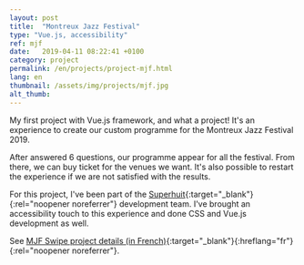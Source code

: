 ```yaml
---
layout: post
title:  "Montreux Jazz Festival"
type: "Vue.js, accessibility"
ref: mjf
date:   2019-04-11 08:22:41 +0100
category: project
permalink: /en/projects/project-mjf.html
lang: en
thumbnail: /assets/img/projects/mjf.jpg
alt_thumb: 
---
```


My first project with Vue.js framework, and what a project!
It's an experience to create our custom programme for the Montreux Jazz Festival 2019.

After answered 6 questions, our programme appear for all the festival. From there, we can buy ticket for the venues we want. It's also possible to restart the experience if we are not satisfied with the results.

For this project, I've been part of the [Superhuit](https://superhuit.ch/ "(new window)"){:target="_blank"}{:rel="noopener noreferrer"} development team. I've brought an accessibility touch to this experience and done CSS and Vue.js development as well.

See [MJF Swipe project details (in French)](https://superhuit.ch/fr/projets/montreux-jazz-festival-swipe-app/ "MJF Swipe project details (new window)"){:target="_blank"}{:hreflang="fr"}{:rel="noopener noreferrer"}.

<img src="{{ site.baseurl }}/assets/img/projects/mjf_large.jpg" alt="" 
             srcset="{{ site.baseurl }}/assets/img/projects/mjf_medium.jpg 670w,
          {{ site.baseurl }}/assets/img/projects/mjf_large.jpg 1024w"
          sizes="(min-width:671px) 1024px"/> 
